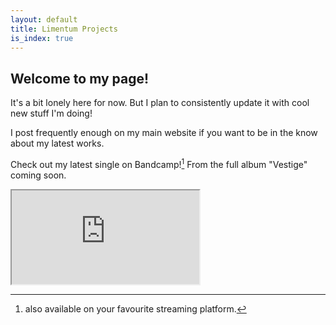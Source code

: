 ```yaml
---
layout: default
title: Limentum Projects
is_index: true
---
```

## Welcome to my page!

It's a bit lonely here for now. But I plan to consistently update it with cool new stuff I'm doing!

I post frequently enough on my main website if you want to be in the know about my latest works.

Check out my latest single on Bandcamp![^1] From the full album "Vestige" coming soon. 

[^1]: also available on your favourite streaming platform.

<aside>
    <iframe id="bandcampPlayer" title="Audio Player for 'Nice While it Lasted by Limentum' from Bandcamp" src="https://bandcamp.com/EmbeddedPlayer/album=27578427/size=large/bgcol=333333/linkcol=4ec5ec/artwork=small/transparent=true/">
        <a href="https://limentum.bandcamp.com/album/vestige">Vestige by Limentum</a>
    </iframe>
</aside>